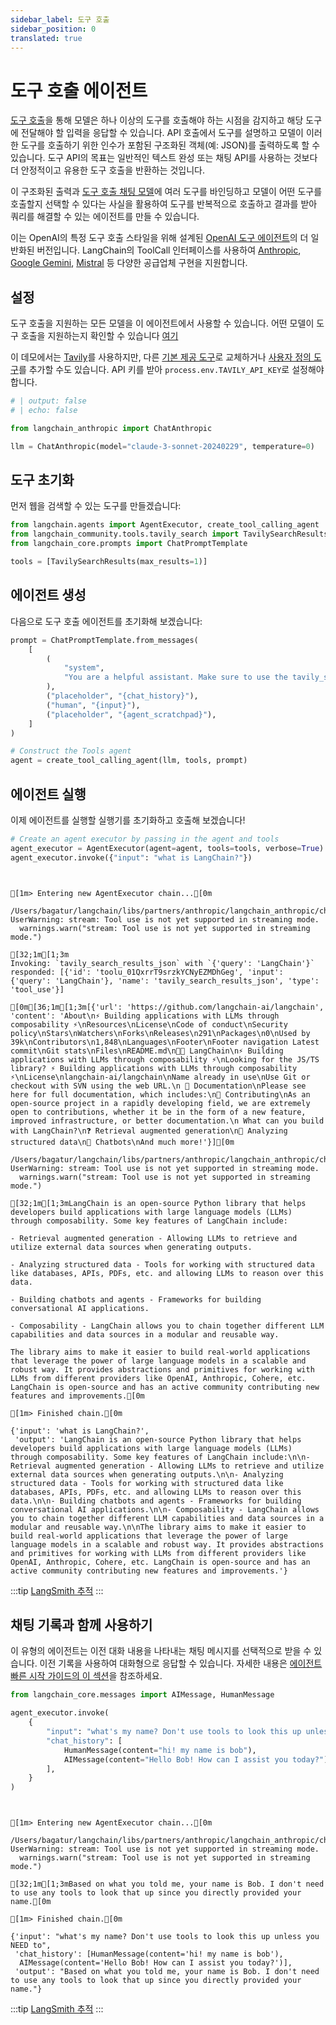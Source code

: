 ```yaml
---
sidebar_label: 도구 호출
sidebar_position: 0
translated: true
---
```


# 도구 호출 에이전트

[도구 호출](/docs/modules/model_io/chat/function_calling)을 통해 모델은 하나 이상의 도구를 호출해야 하는 시점을 감지하고 해당 도구에 전달해야 할 입력을 응답할 수 있습니다. API 호출에서 도구를 설명하고 모델이 이러한 도구를 호출하기 위한 인수가 포함된 구조화된 객체(예: JSON)를 출력하도록 할 수 있습니다. 도구 API의 목표는 일반적인 텍스트 완성 또는 채팅 API를 사용하는 것보다 더 안정적이고 유용한 도구 호출을 반환하는 것입니다.

이 구조화된 출력과 [도구 호출 채팅 모델](/docs/integrations/chat/)에 여러 도구를 바인딩하고 모델이 어떤 도구를 호출할지 선택할 수 있다는 사실을 활용하여 도구를 반복적으로 호출하고 결과를 받아 쿼리를 해결할 수 있는 에이전트를 만들 수 있습니다.

이는 OpenAI의 특정 도구 호출 스타일을 위해 설계된 [OpenAI 도구 에이전트](/docs/modules/agents/agent_types/openai_tools/)의 더 일반화된 버전입니다. LangChain의 ToolCall 인터페이스를 사용하여 [Anthropic](/docs/integrations/chat/anthropic/), [Google Gemini](/docs/integrations/chat/google_vertex_ai_palm/), [Mistral](/docs/integrations/chat/mistralai/) 등 다양한 공급업체 구현을 지원합니다.

## 설정

도구 호출을 지원하는 모든 모델을 이 에이전트에서 사용할 수 있습니다. 어떤 모델이 도구 호출을 지원하는지 확인할 수 있습니다 [여기](/docs/integrations/chat/)

이 데모에서는 [Tavily](https://app.tavily.com)를 사용하지만, 다른 [기본 제공 도구](/docs/integrations/tools)로 교체하거나 [사용자 정의 도구](/docs/modules/tools/custom_tools/)를 추가할 수도 있습니다. API 키를 받아 `process.env.TAVILY_API_KEY`로 설정해야 합니다.

<ChatModelTabs
  customVarName="llm"
  hideCohere
/>

```python
# | output: false
# | echo: false

from langchain_anthropic import ChatAnthropic

llm = ChatAnthropic(model="claude-3-sonnet-20240229", temperature=0)
```

## 도구 초기화

먼저 웹을 검색할 수 있는 도구를 만들겠습니다:

```python
from langchain.agents import AgentExecutor, create_tool_calling_agent
from langchain_community.tools.tavily_search import TavilySearchResults
from langchain_core.prompts import ChatPromptTemplate

tools = [TavilySearchResults(max_results=1)]
```

## 에이전트 생성

다음으로 도구 호출 에이전트를 초기화해 보겠습니다:

```python
prompt = ChatPromptTemplate.from_messages(
    [
        (
            "system",
            "You are a helpful assistant. Make sure to use the tavily_search_results_json tool for information.",
        ),
        ("placeholder", "{chat_history}"),
        ("human", "{input}"),
        ("placeholder", "{agent_scratchpad}"),
    ]
)

# Construct the Tools agent
agent = create_tool_calling_agent(llm, tools, prompt)
```

## 에이전트 실행

이제 에이전트를 실행할 실행기를 초기화하고 호출해 보겠습니다!

```python
# Create an agent executor by passing in the agent and tools
agent_executor = AgentExecutor(agent=agent, tools=tools, verbose=True)
agent_executor.invoke({"input": "what is LangChain?"})
```

```output


[1m> Entering new AgentExecutor chain...[0m

/Users/bagatur/langchain/libs/partners/anthropic/langchain_anthropic/chat_models.py:347: UserWarning: stream: Tool use is not yet supported in streaming mode.
  warnings.warn("stream: Tool use is not yet supported in streaming mode.")

[32;1m[1;3m
Invoking: `tavily_search_results_json` with `{'query': 'LangChain'}`
responded: [{'id': 'toolu_01QxrrT9srzkYCNyEZMDhGeg', 'input': {'query': 'LangChain'}, 'name': 'tavily_search_results_json', 'type': 'tool_use'}]

[0m[36;1m[1;3m[{'url': 'https://github.com/langchain-ai/langchain', 'content': 'About\n⚡ Building applications with LLMs through composability ⚡\nResources\nLicense\nCode of conduct\nSecurity policy\nStars\nWatchers\nForks\nReleases\n291\nPackages\n0\nUsed by 39k\nContributors\n1,848\nLanguages\nFooter\nFooter navigation Latest commit\nGit stats\nFiles\nREADME.md\n🦜️🔗 LangChain\n⚡ Building applications with LLMs through composability ⚡\nLooking for the JS/TS library? ⚡ Building applications with LLMs through composability ⚡\nLicense\nlangchain-ai/langchain\nName already in use\nUse Git or checkout with SVN using the web URL.\n 📖 Documentation\nPlease see here for full documentation, which includes:\n💁 Contributing\nAs an open-source project in a rapidly developing field, we are extremely open to contributions, whether it be in the form of a new feature, improved infrastructure, or better documentation.\n What can you build with LangChain?\n❓ Retrieval augmented generation\n💬 Analyzing structured data\n🤖 Chatbots\nAnd much more!'}][0m

/Users/bagatur/langchain/libs/partners/anthropic/langchain_anthropic/chat_models.py:347: UserWarning: stream: Tool use is not yet supported in streaming mode.
  warnings.warn("stream: Tool use is not yet supported in streaming mode.")

[32;1m[1;3mLangChain is an open-source Python library that helps developers build applications with large language models (LLMs) through composability. Some key features of LangChain include:

- Retrieval augmented generation - Allowing LLMs to retrieve and utilize external data sources when generating outputs.

- Analyzing structured data - Tools for working with structured data like databases, APIs, PDFs, etc. and allowing LLMs to reason over this data.

- Building chatbots and agents - Frameworks for building conversational AI applications.

- Composability - LangChain allows you to chain together different LLM capabilities and data sources in a modular and reusable way.

The library aims to make it easier to build real-world applications that leverage the power of large language models in a scalable and robust way. It provides abstractions and primitives for working with LLMs from different providers like OpenAI, Anthropic, Cohere, etc. LangChain is open-source and has an active community contributing new features and improvements.[0m

[1m> Finished chain.[0m
```

```output
{'input': 'what is LangChain?',
 'output': 'LangChain is an open-source Python library that helps developers build applications with large language models (LLMs) through composability. Some key features of LangChain include:\n\n- Retrieval augmented generation - Allowing LLMs to retrieve and utilize external data sources when generating outputs.\n\n- Analyzing structured data - Tools for working with structured data like databases, APIs, PDFs, etc. and allowing LLMs to reason over this data.\n\n- Building chatbots and agents - Frameworks for building conversational AI applications.\n\n- Composability - LangChain allows you to chain together different LLM capabilities and data sources in a modular and reusable way.\n\nThe library aims to make it easier to build real-world applications that leverage the power of large language models in a scalable and robust way. It provides abstractions and primitives for working with LLMs from different providers like OpenAI, Anthropic, Cohere, etc. LangChain is open-source and has an active community contributing new features and improvements.'}
```

:::tip
[LangSmith 추적](https://smith.langchain.com/public/2f956a2e-0820-47c4-a798-c83f024e5ca1/r)
:::

## 채팅 기록과 함께 사용하기

이 유형의 에이전트는 이전 대화 내용을 나타내는 채팅 메시지를 선택적으로 받을 수 있습니다. 이전 기록을 사용하여 대화형으로 응답할 수 있습니다. 자세한 내용은 [에이전트 빠른 시작 가이드의 이 섹션](/docs/modules/agents/quick_start#adding-in-memory)을 참조하세요.

```python
from langchain_core.messages import AIMessage, HumanMessage

agent_executor.invoke(
    {
        "input": "what's my name? Don't use tools to look this up unless you NEED to",
        "chat_history": [
            HumanMessage(content="hi! my name is bob"),
            AIMessage(content="Hello Bob! How can I assist you today?"),
        ],
    }
)
```

```output


[1m> Entering new AgentExecutor chain...[0m

/Users/bagatur/langchain/libs/partners/anthropic/langchain_anthropic/chat_models.py:347: UserWarning: stream: Tool use is not yet supported in streaming mode.
  warnings.warn("stream: Tool use is not yet supported in streaming mode.")

[32;1m[1;3mBased on what you told me, your name is Bob. I don't need to use any tools to look that up since you directly provided your name.[0m

[1m> Finished chain.[0m
```

```output
{'input': "what's my name? Don't use tools to look this up unless you NEED to",
 'chat_history': [HumanMessage(content='hi! my name is bob'),
  AIMessage(content='Hello Bob! How can I assist you today?')],
 'output': "Based on what you told me, your name is Bob. I don't need to use any tools to look that up since you directly provided your name."}
```

:::tip
[LangSmith 추적](https://smith.langchain.com/public/e21ececb-2e60-49e5-9f06-a91b0fb11fb8/r)
:::
